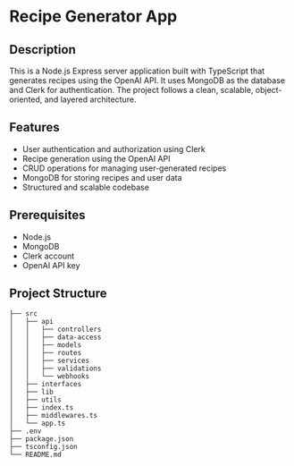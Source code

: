 # Recipe Generator App

## Description

This is a Node.js Express server application built with TypeScript that generates recipes using the OpenAI API. It uses MongoDB as the database and Clerk for authentication. The project follows a clean, scalable, object-oriented, and layered architecture.

## Features

- User authentication and authorization using Clerk
- Recipe generation using the OpenAI API
- CRUD operations for managing user-generated recipes
- MongoDB for storing recipes and user data
- Structured and scalable codebase

## Prerequisites

- Node.js
- MongoDB
- Clerk account
- OpenAI API key

## Project Structure

```plaintext
├── src
│   ├── api
│   │   ├── controllers
│   │   ├── data-access
│   │   ├── models
│   │   ├── routes
│   │   ├── services
│   │   ├── validations
│   │   └── webhooks
│   ├── interfaces
│   ├── lib
│   ├── utils
│   ├── index.ts
│   ├── middlewares.ts
│   └── app.ts
├── .env
├── package.json
├── tsconfig.json
└── README.md